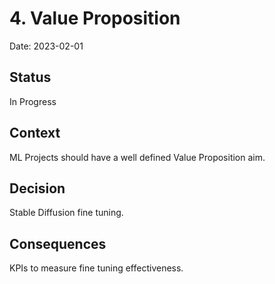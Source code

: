 # 4. Value Proposition

Date: 2023-02-01

## Status

In Progress

## Context

ML Projects should have a well defined Value Proposition aim.

## Decision

Stable Diffusion fine tuning.

## Consequences

KPIs to measure fine tuning effectiveness.